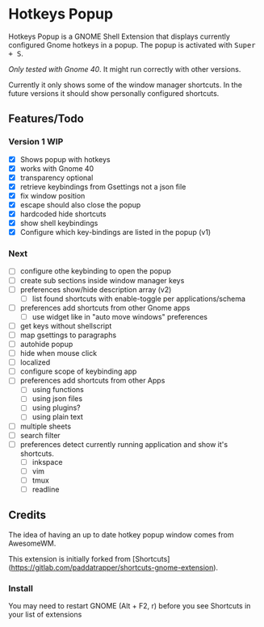 # Hotkeys Popup

Hotkeys Popup is a GNOME Shell Extension that displays currently configured
Gnome hotkeys in a popup. The popup is activated with <kbd>Super + S</kbd>.

*Only tested with Gnome 40*. It might run correctly with other versions.

Currently it only shows some of the window manager shortcuts. In the future
versions it should show personally configured shortcuts.

## Features/Todo

### Version 1 WIP

- [x] Shows popup with hotkeys
- [x] works with Gnome 40
- [x] transparency optional
- [x] retrieve keybindings from Gsettings not a json file
- [x] fix window position
- [x] escape should also close the popup
- [x] hardcoded hide shortcuts
- [x] show shell keybindings
- [x] Configure which key-bindings are listed in the popup (v1)

### Next

- [ ] configure othe keybinding to open the popup
- [ ] create sub sections inside window manager keys
- [ ] preferences show/hide description array (v2)
  - [ ] list found shortcuts with enable-toggle per applications/schema
- [ ] preferences add shortcuts from other Gnome apps
  - [ ] use widget like in "auto move windows" preferences
- [ ] get keys without shellscript
- [ ] map gsettings to paragraphs
- [ ] autohide popup
- [ ] hide when mouse click
- [ ] localized
- [ ] configure scope of keybinding app
- [ ] preferences add shortcuts from other Apps
  - [ ] using functions
  - [ ] using json files
  - [ ] using plugins?
  - [ ] using plain text
- [ ] multiple sheets
- [ ] search filter
- [ ] preferences detect currently running application and show it's shortcuts.
  - [ ] inkspace
  - [ ] vim
  - [ ] tmux
  - [ ] readline

## Credits

The idea of having an up to date hotkey popup window comes from AwesomeWM.

This extension is initially forked from [Shortcuts]
(https://gitlab.com/paddatrapper/shortcuts-gnome-extension).

### Install

You may need to restart GNOME (Alt + F2, r) before you see Shortcuts in your
list of extensions
